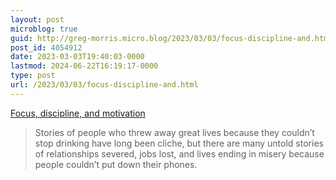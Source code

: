 ```yaml
---
layout: post
microblog: true
guid: http://greg-morris.micro.blog/2023/03/03/focus-discipline-and.html
post_id: 4054912
date: 2023-03-03T19:40:03-0000
lastmod: 2024-06-22T16:19:17-0000
type: post
url: /2023/03/03/focus-discipline-and.html
---
```

[Focus, discipline, and motivation](https://derekkedziora.com/notes/20230303183449)

> Stories of people who threw away great lives because they couldn’t stop drinking have long been cliche, but there are many untold stories of relationships severed, jobs lost, and lives ending in misery because people couldn’t put down their phones.
